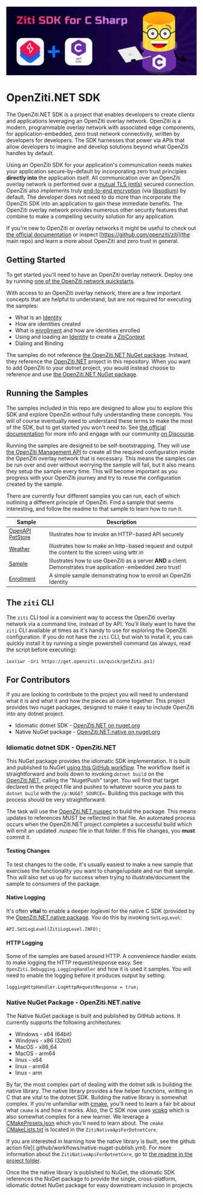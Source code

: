 ![Ziggy using the sdk-csharp](https://raw.githubusercontent.com/openziti/branding/main/images/banners/CSharp.jpg)

# OpenZiti.NET SDK

The OpenZiti.NET SDK is a project that enables developers to create clients and applications leveraging an OpenZiti 
overlay network. OpenZiti is a modern, programmable overlay network with associated edge components, for 
application-embedded, zero trust network connectivity, written by developers for developers. The SDK harnesses that 
power via APIs that allow developers to imagine and develop solutions beyond what OpenZiti handles by default.

Using an OpenZiti SDK for your application's communication needs makes your application secure-by-default by 
incorporating zero trust principles **directly into** the application itself. All communication over an OpenZiti 
overlay network is performed over a [mutual TLS (mtls)](https://en.wikipedia.org/wiki/Mutual_authentication) secured connection. OpenZiti also implements truly
[end-to-end encryption](https://openziti.io/docs/learn/introduction/features/#e2e-encryption) (via [libsodium](https://libsodium.gitbook.io/)) by default. The developer does not need to do more than incorporate
the OpenZiti SDK into an application to gain these immediate benefits. The OpenZiti overlay network provides numerous
other security features that combine to make a compelling security solution for any application.

If you're new to OpenZiti or overlay networks it might be useful to check out 
[the official documentation](https://openziti.io) or inspect [https://github.com/openziti/ziti](the main repo) and 
learn a more about OpenZiti and zero trust in general.

## Getting Started

To get started you'll need to have an OpenZiti overlay network. Deploy one by running 
[one of the OpenZiti network quickstarts](https://openziti.io/docs/category/network).

With access to an OpenZiti overlay network, there are a few important concepts that are helpful to understand, but
are not required for executing the samples:

* What is an [Identity](https://openziti.io/docs/learn/core-concepts/identities/overview/)
* How are identities created
* What is [enrollment](https://openziti.io/docs/learn/core-concepts/security/enrollment/) and how are identities enrolled
* Using and loading an [Identity](https://openziti.io/docs/learn/core-concepts/identities/overview/) to create a [ZitiContext](OpenZiti.NET/src/OpenZiti/ZitiContext.cs)
* Dialing and Binding

The samples do not reference [the OpenZiti.NET NuGet package](https://www.nuget.org/packages/OpenZiti.NET/). Instead,
they reference the [OpenZiti.NET](./OpenZiti.NET/OpenZiti.NET.csproj) project in this repository. When you want to
add OpenZiti to your dotnet project, you would instead choose to reference and use 
[the OpenZiti.NET NuGet package](https://www.nuget.org/packages/OpenZiti.NET/). 

## Running the Samples

The samples included in this repo are designed to allow you to explore this SDK and explore OpenZiti without fully
understanding these concepts. You will of course eventually need to understand these terms to make the most of the SDK, 
but to get started you won't need to. See [the official documentation](https://openziti.io) for more info and engage with our community
[on Discourse](https://openziti.discourse.group/).

Running the samples are designed to be self-bootstrapping. They will use 
[the OpenZiti Management API](https://openziti.io/docs/reference/developer/api/#edge-management-api) to create all the
required configuration inside the OpenZiti overlay network that is necessary. This means the samples can be run over and
over without worrying the sample will fail, but it also means they setup the sample every time. This will become
important as you progress with your OpenZiti journey and try to reuse the configuration created by the sample.

There are currently four different samples you can run, each of which outlining a different principle of OpenZiti.
Find a sample that seems interesting, and follow the readme to that sample to learn how to run it.

| Sample                                                            | Description                                                                                                        |
|-------------------------------------------------------------------|--------------------------------------------------------------------------------------------------------------------|
| [OpenAPI PetStore](./OpenZiti.NET.Samples/src/PetStore/README.md) | Illustrates how to invoke an HTTP-based API securely |
| [Weather](./OpenZiti.NET.Samples/src/Weather/README.md)           | Illustrates how to make an http-based request and output the content to the screen using wttr.in                   |
| [Sample](./OpenZiti.NET.Samples/src/Server/README.md)             | Illustrates how to use OpenZiti as a server __AND__ a client. Demonstrates true application-embedded zero trust!   |
| [Enrollment](./OpenZiti.NET.Samples/src/Enrollment/README.md)     | A simple sample demonstrating how to enroll an OpenZiti Identity                                                   |

## The `ziti` CLI

The `ziti` CLI tool is a convinient way to access the OpenZiti overlay network via a command line, instead of by API.
You'll likely want to have the `ziti` CLI available at times as it's handy to use for exploring the OpenZiti
configuration. If you do not have the `ziti` CLI, but wish to install it, you can quickly install it by running a single
powershell command (as always, read the script before executing):
```
iex(iwr -Uri https://get.openziti.io/quick/getZiti.ps1)
```

## For Contributors

If you are looking to contribute to the project you will need to understand what it is and what it and how the pieces
all come together. This project provides two nuget packages, designed to make it easy to include OpenZiti into any
dotnet project.
* Idiomatic dotnet SDK - [OpenZiti.NET on nuget.org](https://www.nuget.org/packages/OpenZiti.NET/)
* Native NuGet package - [OpenZiti.NET.native on nuget.org](https://www.nuget.org/packages/OpenZiti.NET.native/)

### Idiomatic dotnet SDK - OpenZiti.NET

This NuGet package provides the idiomatic SDK implementation. It is built and published to NuGet 
[using this GitHub workflow](.github/workflows/dotnet-sdk-publish.yml). The workflow itself is straightforward and
boils down to invoking `dotnet build` on the [OpenZiti.NET](./OpenZiti.NET/OpenZiti.NET.csproj), calling the "NugetPush"
target. You will find that target declared in the project file and pushes to whatever source you pass to `dotnet build`
with the `/p:NUGET_SOURCE=`. Building this package with this process should be very straightforward.

The task will use the [OpenZiti.NET.nuspec](./OpenZiti.NET/OpenZiti.NET.nuspec) to build the package. This means updates
to references MUST be reflected in that file. An automated process occurs when the OpenZiti.NET project completes a 
successful build which will emit an updated .nuspec file in that folder. If this file changes, you **must** commit it.

#### Testing Changes

To test changes to the code, it's usually easiest to make a new sample that exercises the functionality you want to 
change/update and run that sample. This will also set us up for success when trying to illustrate/document the sample
to consumers of the package.

#### Native Logging

It's often __vital__ to enable a deeper loglevel for the native C SDK (provided by the 
[OpenZiti.NET.native package](https://www.nuget.org/packages/OpenZiti.NET.native/). You do this by invoking `SetLogLevel`:
```
API.SetLogLevel(ZitiLogLevel.INFO);
```

#### HTTP Logging

Some of the samples are based around HTTP. A convenience handler exists to make logging the HTTP request/response easy.
See `OpenZiti.Debugging.LoggingHandler` and how it is used it samples. You will need to enable the logging before it
produces output by setting:
```
loggingHttpHandler.LogHttpRequestResponse = true;
```

### Native NuGet Package - OpenZiti.NET.native

The Native NuGet package is built and published by GitHub actions. It currently supports the following
architectures:
* Windows - x64 (64bit)
* Windows - x86 (32bit)
* MacOS - x86_64
* MacOS - arm64
* linux - x64
* linux - arm64
* linux - arm

By far, the most complex part of dealing with the dotnet sdk is building the native library. The native library provides
a few helper functions, writting in C that are vital to the dotnet SDK. Building the native library is somewhat complex.
If you're unfamiliar with [cmake](https://cmake.org/), you'll need to learn a fair bit about what `cmake` is and how it works. Also,
the C SDK now uses [vcpkg](https://github.com/microsoft/vcpkg) which is also somewhat complex for a new learner. We
leverage a [CMakePresets.json](./ZitiNativeApiForDotnetCore/CMakePresets.json) which you'll need to learn about. The 
`cmake` [CMakeLists.txt](./ZitiNativeApiForDotnetCore/CMakeLists.txt) is located in the `ZitiNativeApiForDotnetCore`.

If you are interested in learning how the native library is built, see the 
github action file](.github/workflows/native-nuget-publish.yml). For more information about the 
`ZitiNativeApiForDotnetCore`, go to [the readme in the project folder](./ZitiNativeApiForDotnetCore/README.md).

Once the the native library is published to NuGet, the idiomatic SDK references the NuGet package to provide the single,
cross-platform, idiomatic dotnet NuGet package for easy downstream inclusion in projects.
